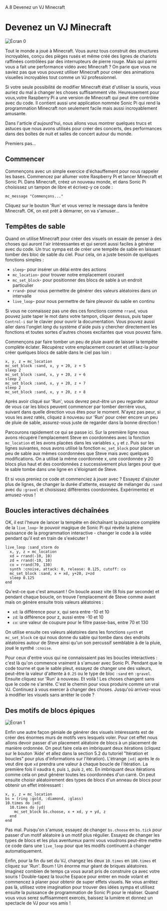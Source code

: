 A.8 Devenez un VJ Minecraft

# Devenez un VJ Minecraft

![Écran 0](../../../etc/doc/images/tutorial/articles/A.08-minecraft-vj/minecraft-vj-0-small.png)

Tout le monde a joué à Minecraft. Vous aurez tous construit des structures incroyables, conçu des pièges rusés et même créé des lignes de chariots raffinées contrôlées par des interrupteurs de pierre rouge. Mais qui parmi vous a fait une performance vidéo avec Minecraft ? On parie que vous ne saviez pas que vous pouvez utiliser Minecraft pour créer des animations visuelles incroyables tout comme un VJ professionnel.

Si votre seule possibilité de modifier Minecraft était d'utiliser la souris, vous auriez du mal à changer les choses suffisamment vite. Heureusement pour vous,votre Raspberry Pi a une version de Minecraft qui peut être contrôlée avec du code. Il contient aussi une application nommée Sonic Pi qui rend la programmation Minecraft non seulement facile mais aussi incroyablement amusante.

Dans l'article d'aujourd'hui, nous allons vous montrer quelques trucs et astuces que nous avons utilisés pour créer des concerts, des performances dans des boîtes de nuit et salles de concert autour du monde.

Premiers pas...

## Commencer

Commençons avec un simple exercice d'échauffement pour nous rappeler les bases. Commencez par allumer votre Raspberry Pi et lancer Minecraft et Sonic Pi. Dans Minecraft, créez un nouveau monde, et dans Sonic Pi choisissez un tampon de libre et écrivez-y ce code :

```
mc_message "Commençons..."
```
    
Cliquez sur le bouton 'Run' et vous verrez le message dans la fenêtre Minecraft. OK, on est prêt à démarrer, on va s'amuser...

## Tempêtes de sable

Quand on utilise Minecraft pour créer des visuels on essaie de penser à des choses qui auront l'air intéressantes et qui seront aussi faciles à générer avec du code. Un truc sympa est de créer une tempête de sable en laissant tomber des bloc de sable du ciel. Pour cela, on a juste besoin de quelques fonctions simples :

* `sleep`- pour insérer un délai entre des actions
* `mc_location`- pour trouver notre emplacement courant
* `mc_set_block`- pour positionner des blocs de sable à un endroit particulier
* `rrand`- pour nous permettre de générer des valeurs aléatoires dans un intervalle
* `live_loop`- pour nous permettre de faire pleuvoir du sable en continu

Si vous ne connaissez pas une des ces fonctions comme `rrand`, vous pouvez juste taper le mot dans votre tampon, cliquer dessus, puis taper `Control-i` sur le clavier pour ouvrir la documentation. Vous pouvez aussi aller dans l'onglet *lang* du système d'aide puis y chercher directement les fonctions et toutes sortes d'autres choses excitantes que vous pouvez faire.

Commençons par faire tomber un peu de pluie avant de laisser la tempête complète éclater. Récupérez votre emplacement courant et utilisez-la pour créer quelques blocs de sable dans le ciel pas loin :

```
x, y, z = mc_location
mc_set_block :sand, x, y + 20, z + 5
sleep 2
mc_set_block :sand, x, y + 20, z + 6
sleep 2
mc_set_block :sand, x, y + 20, z + 7
sleep 2
mc_set_block :sand, x, y + 20, z + 8
```
    
Après avoir cliqué sur 'Run', vous devrez peut-être un peu regarder autour de vous car les blocs peuvent commencer par tomber derrière vous, suivant dans quelle direction vous êtes pour le moment. N'ayez pas peur, si vous les avez ratés, cliquez à nouveau sur 'Run' pour créer encore un peu de pluie de sable, assurez-vous juste de regarder dans la bonne direction !

Parcourons rapidement ce qui se passe ici. Sur la première ligne nous avons récupéré l'emplacement Steve en coordonnées avec la fonction `mc_location` et les avons placées dans les variables `x`, `y` et `z`. Puis sur les lignes suivantes, nous avons utilisé la fonction `mc_set_block` pour placer un peu de sable aux mêmes coordonnées que Steve mais avec quelques modifications. On a utilisé la même coordonnée x, une coordonnée y 20 blocs plus haut et des coordonnées z successivement plus larges pour que le sable tombe dans une ligne en s'éloignant de Steve.

Et si vous preniez ce code et commenciez à jouer avec ? Essayez d'ajouter plus de lignes, de changer la durée d'attente, essayez de mélanger du `:sand` avec du `:gravel` et choisissez différentes coordonnées. Expérimentez et amusez-vous !

## Boucles interactives déchaînées

OK, il est l'heure de lancer la tempête en déchaînant la puissance complète de la `live_loop`- le pouvoir magique de Sonic Pi qui révèle la pleine puissance de la programmation interactive - changer le code à la volée pendant qu'il est en train de s'exécuter !

```
live_loop :sand_storm do
  x, y, z = mc_location
  xd = rrand(-10, 10)
  zd = rrand(-10, 10)
  co = rrand(70, 130)
  synth :cnoise, attack: 0, release: 0.125, cutoff: co
  mc_set_block :sand, x + xd, y+20, z+zd
  sleep 0.125
end
```
    
Qu'est-ce que c'est amusant ! On boucle assez vite (8 fois par seconde) et pendant chaque boucle, on trouve l'emplacement de Steve comme avant mais on génère ensuite trois valeurs aléatoires :

* `xd`: la différence pour x, qui sera entre -10 et 10
* `zd`: la différence pour z, aussi entre -10 et 10
* `co`: une valeur de coupure pour le filtre passe-bas, entre 70 et 130

On utilise ensuite ces valeurs aléatoires dans les fonctions `synth` et `mc_set_block` ce qui nous donne du sable qui tombe dans des endroits aléatoires autour de Steve ainsi qu'un son percussif semblable à de la pluie, joué le synthé `:cnoise`.

Pour ceux d'entre vous qui ne connaissaient pas les boucles interactives : c'est là qu'on commence vraiment à s'amuser avec Sonic Pi. Pendant que le code tourne et que le sable pleut, essayez de changer une des valeurs, peut-être la valeur d'attente à `0.25` ou le type de bloc `:sand` en `:gravel`. Ensuite cliquez sur 'Run' à nouveau. Et voilà ! Les choses changent sans que le code ne s'arrête. C'est le chemin pour vous produire comme un vrai VJ. Continuez à vous exercer à changer des choses. Jusqu'où arrivez-vous à modifier les visuels sans arrêter le code ?

## Des motifs de blocs épiques

![Écran 1](../../../etc/doc/images/tutorial/articles/A.08-minecraft-vj/minecraft-vj-1-small.png)

Enfin une autre façon géniale de générer des visuels intéressants est de créer des énormes murs de motifs vers lesquels voler. Pour cet effet nous allons devoir passer d'un placement aléatoire de blocs à un placement de manière ordonnée. On peut faire cela en imbriquant deux itérations (cliquez sur le bouton 'Aide' et allez dans la section 5.2 du tutoriel "Itération et boucles" pour plus d'informations sur l'itération). L'étrange `|xd|` après le `do` veut dire que `xd` prendra une valeur à chaque boucle de l'itération. La première fois il vaudra `0`, puis `1`, puis `2`, etc. En imbriquant deux itérations comme cela on peut générer toutes les coordonnées d'un carré. On peut ensuite choisir aléatoirement des types de blocs d'un anneau de blocs pour obtenir un effet intéressant :

```
x, y, z = mc_location
bs = (ring :gold, :diamond, :glass)
10.times do |xd|
  10.times do |yd|
    mc_set_block bs.choose, x + xd, y + yd, z
  end
end
```

Pas mal. Puisqu'on s'amuse, essayez de changer `bs.choose` en `bs.tick` pour passer d'un motif aléatoire à un motif plus régulier. Essayez de changer les types de blocs et les plus aventureux parmi vous voudrons peut-être mettre ce code dans une `live_loop` pour que les modifs continuent à changer automatiquement.

Enfin, pour la fin du set du VJ, changez les deux `10.times` en `100.times` et cliquez sur 'Run'. Boum ! Un énorme mur géant de briques aléatoires. Imaginez combien de temps ça vous aurait pris de construire ça avec votre souris ! Double-tapez la touche Espace pour entrer en mode volant et commencez à planer pour obtenir de super effets visuels. Ne vous arrêtez pas là, utilisez votre imagination pour trouver des idées sympa et utilisez ensuite la puissance de programmation de Sonic Pi pour le réaliser. Quand vous vous serez suffisamment exercés, baissez la lumière et donnez un spectacle de VJ pour vos amis !
